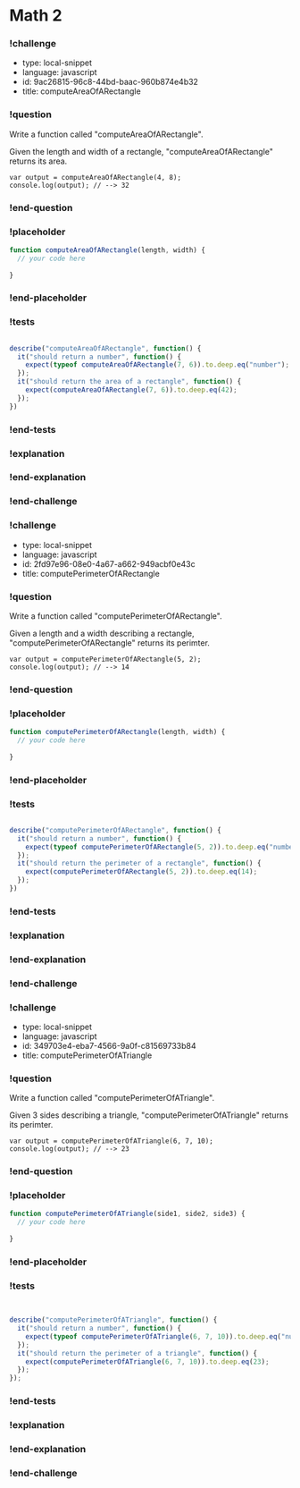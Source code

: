 # Math 2

### !challenge

* type: local-snippet
* language: javascript
* id: 9ac26815-96c8-44bd-baac-960b874e4b32
* title: computeAreaOfARectangle

### !question

Write a function called "computeAreaOfARectangle".

Given the length and width of a rectangle, "computeAreaOfARectangle" returns its area.

```
var output = computeAreaOfARectangle(4, 8);
console.log(output); // --> 32
```

### !end-question

### !placeholder

```js
function computeAreaOfARectangle(length, width) {
  // your code here
  
}

```

### !end-placeholder

### !tests

```js

describe("computeAreaOfARectangle", function() {
  it("should return a number", function() {
    expect(typeof computeAreaOfARectangle(7, 6)).to.deep.eq("number");
  });
  it("should return the area of a rectangle", function() {
    expect(computeAreaOfARectangle(7, 6)).to.deep.eq(42);
  });
})

```

### !end-tests

### !explanation

### !end-explanation

### !end-challenge

### !challenge

* type: local-snippet
* language: javascript
* id: 2fd97e96-08e0-4a67-a662-949acbf0e43c
* title: computePerimeterOfARectangle

### !question

Write a function called "computePerimeterOfARectangle".

Given a length and a width describing a rectangle, "computePerimeterOfARectangle" returns its perimter.

```
var output = computePerimeterOfARectangle(5, 2);
console.log(output); // --> 14
```

### !end-question

### !placeholder

```js
function computePerimeterOfARectangle(length, width) {
  // your code here
  
}
```

### !end-placeholder

### !tests

```js

describe("computePerimeterOfARectangle", function() {
  it("should return a number", function() {
    expect(typeof computePerimeterOfARectangle(5, 2)).to.deep.eq("number");
  });
  it("should return the perimeter of a rectangle", function() {
    expect(computePerimeterOfARectangle(5, 2)).to.deep.eq(14);
  });
})

```

### !end-tests

### !explanation

### !end-explanation

### !end-challenge

### !challenge

* type: local-snippet
* language: javascript
* id: 349703e4-eba7-4566-9a0f-c81569733b84
* title: computePerimeterOfATriangle

### !question

Write a function called "computePerimeterOfATriangle".

Given 3 sides describing a triangle, "computePerimeterOfATriangle" returns its perimter.

```
var output = computePerimeterOfATriangle(6, 7, 10);
console.log(output); // --> 23
```

### !end-question

### !placeholder

```js
function computePerimeterOfATriangle(side1, side2, side3) {
  // your code here
  
}

```

### !end-placeholder

### !tests

```js


describe("computePerimeterOfATriangle", function() {
  it("should return a number", function() {
    expect(typeof computePerimeterOfATriangle(6, 7, 10)).to.deep.eq("number");
  });
  it("should return the perimeter of a triangle", function() {
    expect(computePerimeterOfATriangle(6, 7, 10)).to.deep.eq(23);
  });
});

```

### !end-tests

### !explanation

### !end-explanation

### !end-challenge
